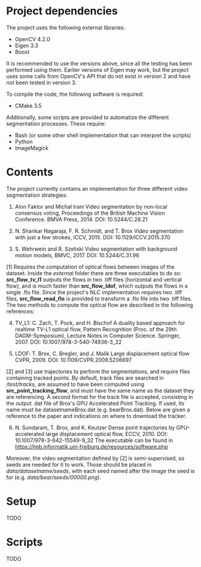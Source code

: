 Project dependencies
===========

The project uses the following external libraries:
* OpenCV 4.2.0
* Eigen 3.3
* Boost

It is recommended to use the versions above, since all the testing has been performed using them.
Earlier versions of Eigen may work, but the project uses some calls from OpenCV's API that do not exist in version 2 and have not been tested in version 3.

To compile the code, the following software is required:
* CMake 3.5

Additionally, some scripts are provided to automatize the different segmentation processes. These require:
* Bash (or some other shell implementation that can interpret the scripts)
* Python
* ImageMagick

Contents
===========

The project currently contains an implementation for three different video segmentation strategies:

1. Alon Faktor and Michal Irani
   Video segmentation by non-local consensus voting,
   Proceedings of the British Machine Vision Conference.
   BMVA Press, 2014.
   DOI: 10.5244/C.28.21

2. N. Shankar Nagaraja, F. R. Schmidt, and T. Brox
   Video segmentation with just a few strokes,
   ICCV, 2015.
   DOI: 10.1129/ICCV.2015.370

3. S. Wehrwein and R. Szeliski
   Video segmentation with background motion models,
   BMVC, 2017.
   DOI: 10.5244/C.31.96

[1] Requires the computation of optical flows between images of the dataset. Inside the *external* folder there are three executables to do so: **src_flow_tv_l1** outputs the flows in two .tiff files (horizontal and vertical flow), and is much faster than **src_flow_ldof**, which outputs the flows in a single .flo file.
Since the project's NLC implementation requires two .tiff files, **src_flow_read_flo** is provided to transform a .flo file into two .tiff files. The two methods to compute the optical flow are described in the following references:

4. TV_L1:
   C. Zach, T. Pock, and H. Bischof
   A duality based approach for realtime TV-L1 optical flow,
   Pattern Recognition (Proc. of the 29th DAGM-Symposium),
   Lecture Notes in Computer Science. Springer, 2007.
   DOI: 10.1007/978-3-540-74936-3_22

5. LDOF:
   T. Brox, C. Bregler, and J. Malik
   Large displacement optical flow
   CVPR, 2009.
   DOI: 10.1109/CVPR.2009.5206697

[2] and [3] use trajectories to perform the segmentations, and require files containing tracked points. By default, track files are searched in */test/tracks*, are assumed to have been computed using **src_point_tracking_flow**, and must have the same name as the dataset they are referencing.
A second format for the track file is accepted, consisting in the output .dat file of Brox's GPU Accelerated Point Tracking. If used, its name must be datasetnameBrox.dat (e.g. bearBrox.dat). Below are given a reference to the paper and indications on where to download the tracker.

6. N. Sundaram, T. Brox, and K. Keutzer
   Dense point trajectories by GPU-accelerated large displacement optical flow,
   ECCV, 2010.
   DOI: 10.1007/978-3-642-15549-9_32
   The executable can be found in https://lmb.informatik.uni-freiburg.de/resources/software.php

Moreover, the video segmentation defined by [2] is semi-supervised, so seeds are needed for it to work. Those should be placed in *data/datasetname/seeds*, with each seed named after the image the seed is for (e.g. *data/bear/seeds/00000.png*).

Setup
===========

TODO

Scripts
===========

TODO

